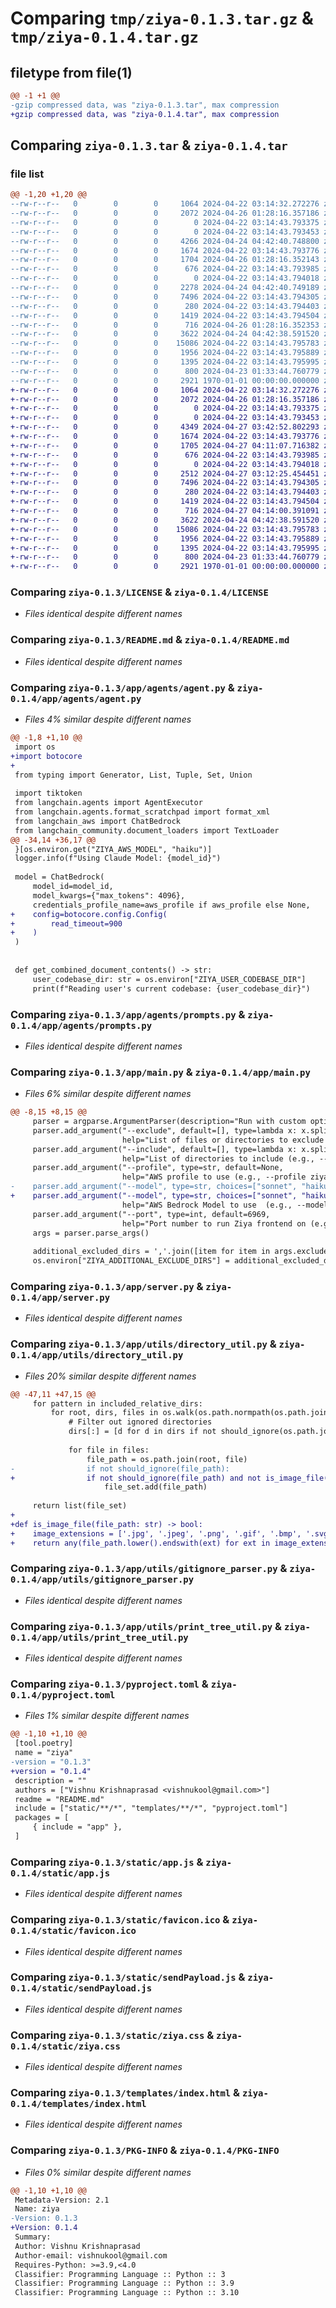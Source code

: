 # Comparing `tmp/ziya-0.1.3.tar.gz` & `tmp/ziya-0.1.4.tar.gz`

## filetype from file(1)

```diff
@@ -1 +1 @@
-gzip compressed data, was "ziya-0.1.3.tar", max compression
+gzip compressed data, was "ziya-0.1.4.tar", max compression
```

## Comparing `ziya-0.1.3.tar` & `ziya-0.1.4.tar`

### file list

```diff
@@ -1,20 +1,20 @@
--rw-r--r--   0        0        0     1064 2024-04-22 03:14:32.272276 ziya-0.1.3/LICENSE
--rw-r--r--   0        0        0     2072 2024-04-26 01:28:16.357186 ziya-0.1.3/README.md
--rw-r--r--   0        0        0        0 2024-04-22 03:14:43.793375 ziya-0.1.3/app/__init__.py
--rw-r--r--   0        0        0        0 2024-04-22 03:14:43.793453 ziya-0.1.3/app/agents/__init__.py
--rw-r--r--   0        0        0     4266 2024-04-24 04:42:40.748800 ziya-0.1.3/app/agents/agent.py
--rw-r--r--   0        0        0     1674 2024-04-22 03:14:43.793776 ziya-0.1.3/app/agents/prompts.py
--rw-r--r--   0        0        0     1704 2024-04-26 01:28:16.352143 ziya-0.1.3/app/main.py
--rw-r--r--   0        0        0      676 2024-04-22 03:14:43.793985 ziya-0.1.3/app/server.py
--rw-r--r--   0        0        0        0 2024-04-22 03:14:43.794018 ziya-0.1.3/app/utils/__init__.py
--rw-r--r--   0        0        0     2278 2024-04-24 04:42:40.749189 ziya-0.1.3/app/utils/directory_util.py
--rw-r--r--   0        0        0     7496 2024-04-22 03:14:43.794305 ziya-0.1.3/app/utils/gitignore_parser.py
--rw-r--r--   0        0        0      280 2024-04-22 03:14:43.794403 ziya-0.1.3/app/utils/logging_utils.py
--rw-r--r--   0        0        0     1419 2024-04-22 03:14:43.794504 ziya-0.1.3/app/utils/print_tree_util.py
--rw-r--r--   0        0        0      716 2024-04-26 01:28:16.352353 ziya-0.1.3/pyproject.toml
--rw-r--r--   0        0        0     3622 2024-04-24 04:42:38.591520 ziya-0.1.3/static/app.js
--rw-r--r--   0        0        0    15086 2024-04-22 03:14:43.795783 ziya-0.1.3/static/favicon.ico
--rw-r--r--   0        0        0     1956 2024-04-22 03:14:43.795889 ziya-0.1.3/static/sendPayload.js
--rw-r--r--   0        0        0     1395 2024-04-22 03:14:43.795995 ziya-0.1.3/static/ziya.css
--rw-r--r--   0        0        0      800 2024-04-23 01:33:44.760779 ziya-0.1.3/templates/index.html
--rw-r--r--   0        0        0     2921 1970-01-01 00:00:00.000000 ziya-0.1.3/PKG-INFO
+-rw-r--r--   0        0        0     1064 2024-04-22 03:14:32.272276 ziya-0.1.4/LICENSE
+-rw-r--r--   0        0        0     2072 2024-04-26 01:28:16.357186 ziya-0.1.4/README.md
+-rw-r--r--   0        0        0        0 2024-04-22 03:14:43.793375 ziya-0.1.4/app/__init__.py
+-rw-r--r--   0        0        0        0 2024-04-22 03:14:43.793453 ziya-0.1.4/app/agents/__init__.py
+-rw-r--r--   0        0        0     4349 2024-04-27 03:42:52.802293 ziya-0.1.4/app/agents/agent.py
+-rw-r--r--   0        0        0     1674 2024-04-22 03:14:43.793776 ziya-0.1.4/app/agents/prompts.py
+-rw-r--r--   0        0        0     1705 2024-04-27 04:11:07.716382 ziya-0.1.4/app/main.py
+-rw-r--r--   0        0        0      676 2024-04-22 03:14:43.793985 ziya-0.1.4/app/server.py
+-rw-r--r--   0        0        0        0 2024-04-22 03:14:43.794018 ziya-0.1.4/app/utils/__init__.py
+-rw-r--r--   0        0        0     2512 2024-04-27 03:12:25.454451 ziya-0.1.4/app/utils/directory_util.py
+-rw-r--r--   0        0        0     7496 2024-04-22 03:14:43.794305 ziya-0.1.4/app/utils/gitignore_parser.py
+-rw-r--r--   0        0        0      280 2024-04-22 03:14:43.794403 ziya-0.1.4/app/utils/logging_utils.py
+-rw-r--r--   0        0        0     1419 2024-04-22 03:14:43.794504 ziya-0.1.4/app/utils/print_tree_util.py
+-rw-r--r--   0        0        0      716 2024-04-27 04:14:00.391091 ziya-0.1.4/pyproject.toml
+-rw-r--r--   0        0        0     3622 2024-04-24 04:42:38.591520 ziya-0.1.4/static/app.js
+-rw-r--r--   0        0        0    15086 2024-04-22 03:14:43.795783 ziya-0.1.4/static/favicon.ico
+-rw-r--r--   0        0        0     1956 2024-04-22 03:14:43.795889 ziya-0.1.4/static/sendPayload.js
+-rw-r--r--   0        0        0     1395 2024-04-22 03:14:43.795995 ziya-0.1.4/static/ziya.css
+-rw-r--r--   0        0        0      800 2024-04-23 01:33:44.760779 ziya-0.1.4/templates/index.html
+-rw-r--r--   0        0        0     2921 1970-01-01 00:00:00.000000 ziya-0.1.4/PKG-INFO
```

### Comparing `ziya-0.1.3/LICENSE` & `ziya-0.1.4/LICENSE`

 * *Files identical despite different names*

### Comparing `ziya-0.1.3/README.md` & `ziya-0.1.4/README.md`

 * *Files identical despite different names*

### Comparing `ziya-0.1.3/app/agents/agent.py` & `ziya-0.1.4/app/agents/agent.py`

 * *Files 4% similar despite different names*

```diff
@@ -1,8 +1,10 @@
 import os
+import botocore
+
 from typing import Generator, List, Tuple, Set, Union
 
 import tiktoken
 from langchain.agents import AgentExecutor
 from langchain.agents.format_scratchpad import format_xml
 from langchain_aws import ChatBedrock
 from langchain_community.document_loaders import TextLoader
@@ -34,14 +36,17 @@
 }[os.environ.get("ZIYA_AWS_MODEL", "haiku")]
 logger.info(f"Using Claude Model: {model_id}")
 
 model = ChatBedrock(
     model_id=model_id,
     model_kwargs={"max_tokens": 4096},
     credentials_profile_name=aws_profile if aws_profile else None,
+    config=botocore.config.Config(
+        read_timeout=900
+    )
 )
 
 
 def get_combined_document_contents() -> str:
     user_codebase_dir: str = os.environ["ZIYA_USER_CODEBASE_DIR"]
     print(f"Reading user's current codebase: {user_codebase_dir}")
```

### Comparing `ziya-0.1.3/app/agents/prompts.py` & `ziya-0.1.4/app/agents/prompts.py`

 * *Files identical despite different names*

### Comparing `ziya-0.1.3/app/main.py` & `ziya-0.1.4/app/main.py`

 * *Files 6% similar despite different names*

```diff
@@ -8,15 +8,15 @@
     parser = argparse.ArgumentParser(description="Run with custom options")
     parser.add_argument("--exclude", default=[], type=lambda x: x.split(','),
                         help="List of files or directories to exclude (e.g., --exclude 'tst,build,*.py')")
     parser.add_argument("--include", default=[], type=lambda x: x.split(','),
                         help="List of directories to include (e.g., --include 'src,static'). Only directories for now")
     parser.add_argument("--profile", type=str, default=None,
                         help="AWS profile to use (e.g., --profile ziya)")
-    parser.add_argument("--model", type=str, choices=["sonnet", "haiku", "opus"], default="haiku",
+    parser.add_argument("--model", type=str, choices=["sonnet", "haiku", "opus"], default="sonnet",
                         help="AWS Bedrock Model to use  (e.g., --model sonnet)")
     parser.add_argument("--port", type=int, default=6969,
                         help="Port number to run Ziya frontend on (e.g., --port 8080)")
     args = parser.parse_args()
 
     additional_excluded_dirs = ','.join([item for item in args.exclude])
     os.environ["ZIYA_ADDITIONAL_EXCLUDE_DIRS"] = additional_excluded_dirs
```

### Comparing `ziya-0.1.3/app/server.py` & `ziya-0.1.4/app/server.py`

 * *Files identical despite different names*

### Comparing `ziya-0.1.3/app/utils/directory_util.py` & `ziya-0.1.4/app/utils/directory_util.py`

 * *Files 20% similar despite different names*

```diff
@@ -47,11 +47,15 @@
     for pattern in included_relative_dirs:
         for root, dirs, files in os.walk(os.path.normpath(os.path.join(user_codebase_dir, pattern))):
             # Filter out ignored directories
             dirs[:] = [d for d in dirs if not should_ignore(os.path.join(root, d))]
 
             for file in files:
                 file_path = os.path.join(root, file)
-                if not should_ignore(file_path):
+                if not should_ignore(file_path) and not is_image_file(file_path):
                     file_set.add(file_path)
 
     return list(file_set)
+
+def is_image_file(file_path: str) -> bool:
+    image_extensions = ['.jpg', '.jpeg', '.png', '.gif', '.bmp', '.svg', '.ico']
+    return any(file_path.lower().endswith(ext) for ext in image_extensions)
```

### Comparing `ziya-0.1.3/app/utils/gitignore_parser.py` & `ziya-0.1.4/app/utils/gitignore_parser.py`

 * *Files identical despite different names*

### Comparing `ziya-0.1.3/app/utils/print_tree_util.py` & `ziya-0.1.4/app/utils/print_tree_util.py`

 * *Files identical despite different names*

### Comparing `ziya-0.1.3/pyproject.toml` & `ziya-0.1.4/pyproject.toml`

 * *Files 1% similar despite different names*

```diff
@@ -1,10 +1,10 @@
 [tool.poetry]
 name = "ziya"
-version = "0.1.3"
+version = "0.1.4"
 description = ""
 authors = ["Vishnu Krishnaprasad <vishnukool@gmail.com>"]
 readme = "README.md"
 include = ["static/**/*", "templates/**/*", "pyproject.toml"]
 packages = [
     { include = "app" },
 ]
```

### Comparing `ziya-0.1.3/static/app.js` & `ziya-0.1.4/static/app.js`

 * *Files identical despite different names*

### Comparing `ziya-0.1.3/static/favicon.ico` & `ziya-0.1.4/static/favicon.ico`

 * *Files identical despite different names*

### Comparing `ziya-0.1.3/static/sendPayload.js` & `ziya-0.1.4/static/sendPayload.js`

 * *Files identical despite different names*

### Comparing `ziya-0.1.3/static/ziya.css` & `ziya-0.1.4/static/ziya.css`

 * *Files identical despite different names*

### Comparing `ziya-0.1.3/templates/index.html` & `ziya-0.1.4/templates/index.html`

 * *Files identical despite different names*

### Comparing `ziya-0.1.3/PKG-INFO` & `ziya-0.1.4/PKG-INFO`

 * *Files 0% similar despite different names*

```diff
@@ -1,10 +1,10 @@
 Metadata-Version: 2.1
 Name: ziya
-Version: 0.1.3
+Version: 0.1.4
 Summary: 
 Author: Vishnu Krishnaprasad
 Author-email: vishnukool@gmail.com
 Requires-Python: >=3.9,<4.0
 Classifier: Programming Language :: Python :: 3
 Classifier: Programming Language :: Python :: 3.9
 Classifier: Programming Language :: Python :: 3.10
```

